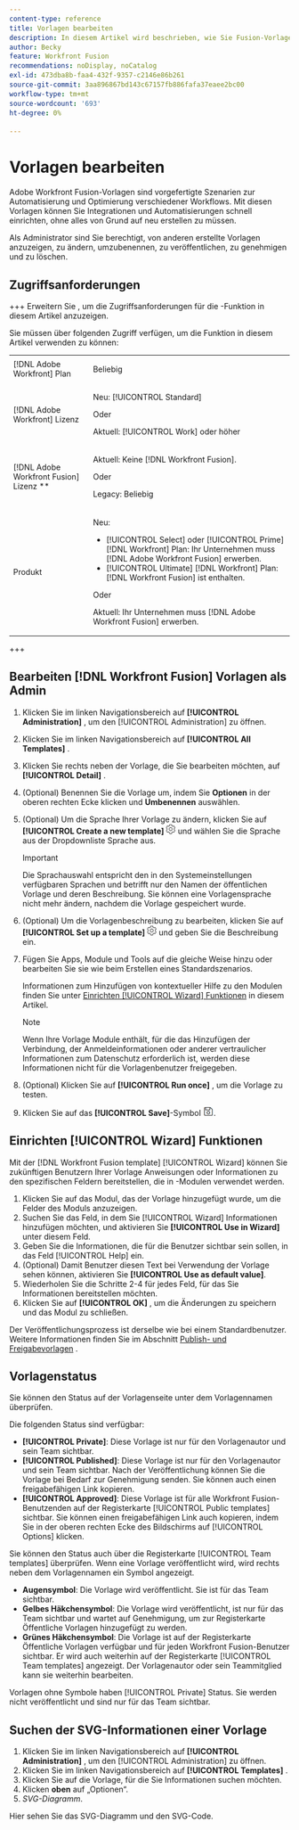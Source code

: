 ```yaml
---
content-type: reference
title: Vorlagen bearbeiten
description: In diesem Artikel wird beschrieben, wie Sie Fusion-Vorlagen bearbeiten.
author: Becky
feature: Workfront Fusion
recommendations: noDisplay, noCatalog
exl-id: 473dba8b-faa4-432f-9357-c2146e86b261
source-git-commit: 3aa896867bd143c67157fb886fafa37eaee2bc00
workflow-type: tm+mt
source-wordcount: '693'
ht-degree: 0%

---
```


# Vorlagen bearbeiten

Adobe Workfront Fusion-Vorlagen sind vorgefertigte Szenarien zur Automatisierung und Optimierung verschiedener Workflows. Mit diesen Vorlagen können Sie Integrationen und Automatisierungen schnell einrichten, ohne alles von Grund auf neu erstellen zu müssen.

Als Administrator sind Sie berechtigt, von anderen erstellte Vorlagen anzuzeigen, zu ändern, umzubenennen, zu veröffentlichen, zu genehmigen und zu löschen.

## Zugriffsanforderungen

+++ Erweitern Sie , um die Zugriffsanforderungen für die -Funktion in diesem Artikel anzuzeigen.

Sie müssen über folgenden Zugriff verfügen, um die Funktion in diesem Artikel verwenden zu können:

<table style="table-layout:auto">
  <col>
  <col>
  <tbody>
    <tr>
      <td role="rowheader">[!DNL Adobe Workfront] Plan</td>
      <td><p>Beliebig</p></td>
    </tr>
    <tr data-mc-conditions="">
      <td role="rowheader">[!DNL Adobe Workfront] Lizenz</td>
      <td><p>Neu: [!UICONTROL Standard]</p><p>Oder</p><p>Aktuell: [!UICONTROL Work] oder höher</p></td>
    </tr>
    <tr>
      <td role="rowheader">[!DNL Adobe Workfront Fusion] Lizenz **</td>
      <td>
        <p>Aktuell: Keine [!DNL Workfront Fusion].</p>
        <p>Oder</p>
        <p>Legacy: Beliebig</p>
      </td>
    </tr>
    <tr>
      <td role="rowheader">Produkt</td>
      <td>
        <p>Neu:</p>
        <ul>
          <li>[!UICONTROL Select] oder [!UICONTROL Prime] [!DNL Workfront] Plan: Ihr Unternehmen muss [!DNL Adobe Workfront Fusion] erwerben.</li>
          <li>[!UICONTROL Ultimate] [!DNL Workfront] Plan: [!DNL Workfront Fusion] ist enthalten.</li>
        </ul>
        <p>Oder</p>
        <p>Aktuell: Ihr Unternehmen muss [!DNL Adobe Workfront Fusion] erwerben.</p>
      </td>
    </tr>
  </tbody>
</table>

<!--
For more detail about the information in this table, see [Access requirements in Workfront documentation](/help/quicksilver/administration-and-setup/add-users/access-levels-and-object-permissions/access-level-requirements-in-documentation.md). 

For information on [!DNL Adobe Workfront Fusion] licenses, see [[!DNL Adobe Workfront Fusion] licenses](../../workfront-fusion/get-started/license-automation-vs-integration.md). -->

+++

## Bearbeiten [!DNL Workfront Fusion] Vorlagen als Admin

1. Klicken Sie im linken Navigationsbereich auf **[!UICONTROL Administration]** , um den [!UICONTROL Administration] zu öffnen.
1. Klicken Sie im linken Navigationsbereich auf **[!UICONTROL All Templates]** .
1. Klicken Sie rechts neben der Vorlage, die Sie bearbeiten möchten, auf **[!UICONTROL Detail]** .
1. (Optional) Benennen Sie die Vorlage um, indem Sie **Optionen** in der oberen rechten Ecke klicken und **Umbenennen** auswählen.
1. (Optional) Um die Sprache Ihrer Vorlage zu ändern, klicken Sie auf **[!UICONTROL Create a new template]** ![Symbol Szenario-Einstellungen](assets/fusion-scenario-settings-icon.png) und wählen Sie die Sprache aus der Dropdownliste Sprache aus.

   >[!IMPORTANT]
   >
   >Die Sprachauswahl entspricht den in den Systemeinstellungen verfügbaren Sprachen und betrifft nur den Namen der öffentlichen Vorlage und deren Beschreibung. Sie können eine Vorlagensprache nicht mehr ändern, nachdem die Vorlage gespeichert wurde.

1. (Optional) Um die Vorlagenbeschreibung zu bearbeiten, klicken Sie auf **[!UICONTROL Set up a template]** ![Symbol Szenario-Einstellungen](assets/fusion-scenario-settings-icon.png) und geben Sie die Beschreibung ein.
1. Fügen Sie Apps, Module und Tools auf die gleiche Weise hinzu oder bearbeiten Sie sie wie beim Erstellen eines Standardszenarios.

   Informationen zum Hinzufügen von kontextueller Hilfe zu den Modulen finden Sie unter [Einrichten [!UICONTROL Wizard] Funktionen](#set-up-wizard-functionality) in diesem Artikel.

   <!--For more information on building a scenario, see [Create a scenario in [!DNL Adobe Workfront Fusion]](../../../workfront-fusion/scenarios/create-a-scenario.md).-->

   >[!NOTE]
   >
   >Wenn Ihre Vorlage Module enthält, für die das Hinzufügen der Verbindung, der Anmeldeinformationen oder anderer vertraulicher Informationen zum Datenschutz erforderlich ist, werden diese Informationen nicht für die Vorlagenbenutzer freigegeben.

1. (Optional) Klicken Sie auf **[!UICONTROL Run once]** , um die Vorlage zu testen.
1. Klicken Sie auf das **[!UICONTROL Save]**-Symbol ![Speichersymbol](assets/save-icon.png).


## Einrichten [!UICONTROL Wizard] Funktionen

Mit der [!DNL Workfront Fusion template] [!UICONTROL Wizard] können Sie zukünftigen Benutzern Ihrer Vorlage Anweisungen oder Informationen zu den spezifischen Feldern bereitstellen, die in -Modulen verwendet werden.

1. Klicken Sie auf das Modul, das der Vorlage hinzugefügt wurde, um die Felder des Moduls anzuzeigen.
1. Suchen Sie das Feld, in dem Sie [!UICONTROL Wizard] Informationen hinzufügen möchten, und aktivieren Sie **[!UICONTROL Use in Wizard]** unter diesem Feld.
1. Geben Sie die Informationen, die für die Benutzer sichtbar sein sollen, in das Feld [!UICONTROL Help] ein.
1. (Optional) Damit Benutzer diesen Text bei Verwendung der Vorlage sehen können, aktivieren Sie **[!UICONTROL Use as default value]**.
1. Wiederholen Sie die Schritte 2-4 für jedes Feld, für das Sie Informationen bereitstellen möchten.
1. Klicken Sie auf **[!UICONTROL OK]** , um die Änderungen zu speichern und das Modul zu schließen.

Der Veröffentlichungsprozess ist derselbe wie bei einem Standardbenutzer. Weitere Informationen finden Sie im Abschnitt [Publish- und Freigabevorlagen](/help/workfront-fusion/create-and-manage-templates/publish-and-share-fusion-templates.md) .

## Vorlagenstatus

Sie können den Status auf der Vorlagenseite unter dem Vorlagennamen überprüfen.

Die folgenden Status sind verfügbar:

* **[!UICONTROL Private]**: Diese Vorlage ist nur für den Vorlagenautor und sein Team sichtbar.
* **[!UICONTROL Published]**: Diese Vorlage ist nur für den Vorlagenautor und sein Team sichtbar. Nach der Veröffentlichung können Sie die Vorlage bei Bedarf zur Genehmigung senden. Sie können auch einen freigabefähigen Link kopieren.
* **[!UICONTROL Approved]**: Diese Vorlage ist für alle Workfront Fusion-Benutzenden auf der Registerkarte [!UICONTROL Public templates] sichtbar. Sie können einen freigabefähigen Link auch kopieren, indem Sie in der oberen rechten Ecke des Bildschirms auf [!UICONTROL Options] klicken.

Sie können den Status auch über die Registerkarte [!UICONTROL Team templates] überprüfen. Wenn eine Vorlage veröffentlicht wird, wird rechts neben dem Vorlagennamen ein Symbol angezeigt.

* **Augensymbol**: Die Vorlage wird veröffentlicht. Sie ist für das Team sichtbar.
* **Gelbes Häkchensymbol**: Die Vorlage wird veröffentlicht, ist nur für das Team sichtbar und wartet auf Genehmigung, um zur Registerkarte Öffentliche Vorlagen hinzugefügt zu werden.
* **Grünes Häkchensymbol**: Die Vorlage ist auf der Registerkarte Öffentliche Vorlagen verfügbar und für jeden Workfront Fusion-Benutzer sichtbar. Er wird auch weiterhin auf der Registerkarte [!UICONTROL Team templates] angezeigt. Der Vorlagenautor oder sein Teammitglied kann sie weiterhin bearbeiten.

Vorlagen ohne Symbole haben [!UICONTROL Private] Status. Sie werden nicht veröffentlicht und sind nur für das Team sichtbar.

## Suchen der SVG-Informationen einer Vorlage

1. Klicken Sie im linken Navigationsbereich auf **[!UICONTROL Administration]** , um den [!UICONTROL Administration] zu öffnen.
1. Klicken Sie im linken Navigationsbereich auf **[!UICONTROL Templates]** .
1. Klicken Sie auf die Vorlage, für die Sie Informationen suchen möchten.
1. Klicken **oben** auf „Optionen“.
1. *SVG-Diagramm*.

Hier sehen Sie das SVG-Diagramm und den SVG-Code.
